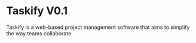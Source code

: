 # Taskify V0.1
Taskify is a web-based project management software that aims to simplify the way teams collaborate.
